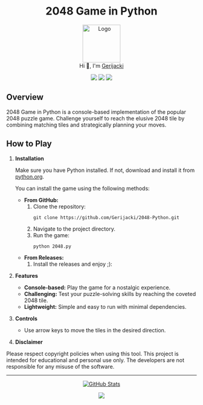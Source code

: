 <h1 align="center">2048 Game in Python</h1>

<p align="center">
  <img src="https://github.com/Gerijacki.png" width="100" alt="Logo"/><br/>
  Hi 👋, I'm <a href="https://github.com/Gerijacki">Gerijacki</a>
</p>

<p align="center">
  <a href="https://github.com/Gerijacki/2048-Python/stargazers"><img src="https://img.shields.io/github/stars/Gerijacki/2048-Python?colorA=363a4f&colorB=b7bdf8&style=for-the-badge"></a>
  <a href="https://github.com/Gerijacki/2048-Python/issues"><img src="https://img.shields.io/github/issues/Gerijacki/2048-Python?colorA=363a4f&colorB=f5a97f&style=for-the-badge"></a>
  <a href="https://github.com/Gerijacki/2048-Python/contributors"><img src="https://img.shields.io/github/contributors/Gerijacki/2048-Python?colorA=363a4f&colorB=a6da95&style=for-the-badge"></a>
</p>

## Overview

2048 Game in Python is a console-based implementation of the popular 2048 puzzle game. Challenge yourself to reach the elusive 2048 tile by combining matching tiles and strategically planning your moves.

## How to Play

1. **Installation**

   Make sure you have Python installed. If not, download and install it from [python.org](https://www.python.org/).

    You can install the game using the following methods:

    - **From GitHub:**
      1. Clone the repository:
         ```
         git clone https://github.com/Gerijacki/2048-Python.git
         ```
      2. Navigate to the project directory.
      3. Run the game:
         ```
         python 2048.py
         ```
    - **From Releases:**
        1. Install the releases and enjoy ;): 

2. **Features**
   - **Console-based:** Play the game for a nostalgic experience.
   - **Challenging:** Test your puzzle-solving skills by reaching the coveted 2048 tile.
   - **Lightweight:** Simple and easy to run with minimal dependencies.

3. **Controls**
   - Use arrow keys to move the tiles in the desired direction.

4. **Disclaimer**

Please respect copyright policies when using this tool. This project is intended for educational and personal use only. The developers are not responsible for any misuse of the software.

---

<p align="center">
  <a href="https://github.com/Gerijacki">
    <img src="https://github-readme-stats.vercel.app/api?username=Gerijacki&show_icons=true&theme=dark&count_private=true" alt="GitHub Stats" />
  </a>
</p>

<p align="center">
  <img src="https://raw.githubusercontent.com/Trilokia/Trilokia/379277808c61ef204768a61bbc5d25bc7798ccf1/bottom_header.svg" />
</p>
